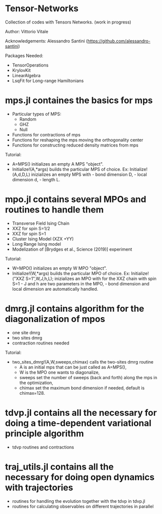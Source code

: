 # Tensor-Networks
Collection of codes with Tensors Networks. (work in progress)

Author: Vittorio Vitale 

Acknowledgements: Alessandro Santini (https://github.com/alessandro-santini)

Packages Needed:
- TensorOperations
- KrylovKit
- LinearAlgebra
- LsqFit for Long-range Hamiltonians

# mps.jl containes the basics for mps
- Particular types of MPS:
  - Random
  - GHZ
  - Null
- Functions for contractions of mps
- Functions for reshaping the mps moving the orthogonality center
- Functions for constructing reduced density matrices from mps

Tutorial:
- A=MPS() initializes an empty A MPS "object".
- Initialize!(A,*args) builds the particular MPS of choice. 
  Ex: Initialize!(A,d,D,L) inizializes an empty MPS with 
      - bond dimension D, 
      - local dimension d,
      - length L.

# mpo.jl contains several MPOs and routines to handle them
- Transverse Field Ising Chain
- XXZ for spin S=1/2
- XXZ for spin S=1
- Cluster Ising Model (XZX +YY)
- Long Range Ising model
- Modelization of [Brydges et al., Science (2019)] experiment 

Tutorial:
- W=MPO() initializes an empty W MPO "object".
- Initialize!(W,*args) builds the particular MPO of choice. 
  Ex: Initialize!("XXZ S=1",W,J,h,L); inizializes an MPO with for the XXZ chain with spin S=1
      - J and h are two parameters in the MPO,
      - bond dimension and local dimension are automatically handled.

# dmrg.jl contains algorithm for the diagonalization of mpos
- one site dmrg
- two sites dmrg
- contraction routines needed

Tutorial:
- two_sites_dmrg!(A,W,sweeps,chimax) calls the two-sites dmrg routine
  - A is an initial mps that can be just called as A=MPS(),
  - W is the MPO one wants to diagonalize,
  - sweeps set the number of sweeps (back and forth) along the mps in the optimization,
  - chimax set the maximum bond dimension if needed, default is chimax=128.


# tdvp.jl contains all the necessary for doing a time-dependent variational principle algorithm
- tdvp routines and contractions

# traj_utils.jl contains all the necessary for doing open dynamics with trajectories
- routines for handling the evolution together with the tdvp in tdvp.jl
- routines for calculating observables on different trajectories in parallel


